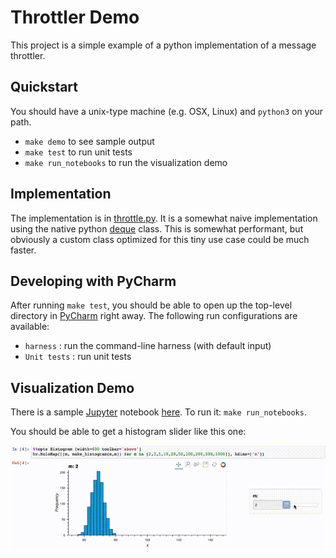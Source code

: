 # Throttler Demo 
This project is a simple example of a python implementation of a message throttler.

## Quickstart
You should have a unix-type machine (e.g. OSX, Linux) and `python3` on your path.

* `make demo` to see sample output
* `make test` to run unit tests
* `make run_notebooks` to run the visualization demo

## Implementation
The implementation is in [throttle.py](src/throttler/throttle.py).  It is a somewhat naive implementation using 
the native python [deque](https://docs.python.org/3/library/collections.html#collections.deque) class.  This is somewhat
performant, but obviously a custom class optimized for this tiny use case could be much faster.  

## Developing with PyCharm
After running `make test`, 
you should be able to open up the top-level directory in [PyCharm](https://www.jetbrains.com/pycharm/) right away.
The following run configurations are available:

* `harness` : run the command-line harness (with default input)
* `Unit tests` : run unit tests 

## Visualization Demo
There is a sample [Jupyter](https://jupyter.org/) notebook [here](notebooks/throttle_and_bandwidth_demo.ipynb).
To run it: `make run_notebooks`.

You should be able to get a histogram slider like this one:

![](etc/histogram_slider.gif)


